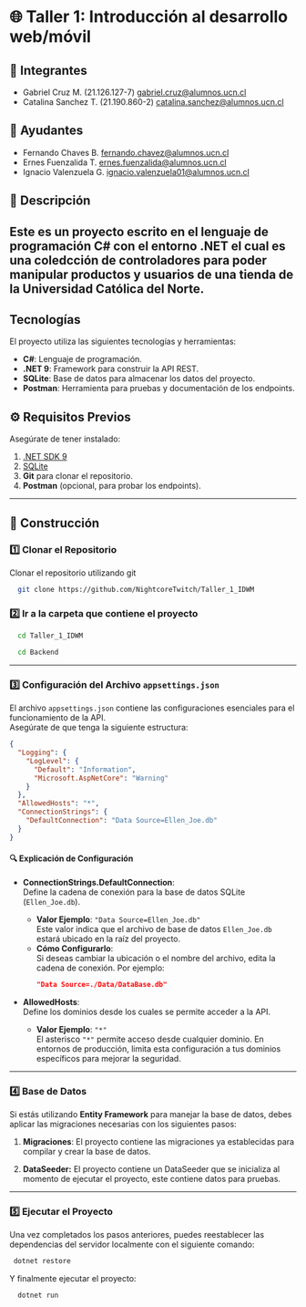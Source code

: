 # 🌐 Taller 1: Introducción al desarrollo web/móvil

## 📌 Integrantes
* Gabriel Cruz M. (21.126.127-7) gabriel.cruz@alumnos.ucn.cl
* Catalina Sanchez T. (21.190.860-2) catalina.sanchez@alumnos.ucn.cl
## 📌 Ayudantes
* Fernando Chaves B. fernando.chavez@alumnos.ucn.cl
* Ernes Fuenzalida T. ernes.fuenzalida@alumnos.ucn.cl
* Ignacio Valenzuela G. ignacio.valenzuela01@alumnos.ucn.cl

## 📖 Descripción

Este es un proyecto escrito en el lenguaje de programación C# con el entorno .NET el cual es una coledcción de controladores
para poder manipular productos y usuarios de una tienda de la Universidad Católica del Norte.
---
## Tecnologías
El proyecto utiliza las siguientes tecnologías y herramientas:
- **C#**: Lenguaje de programación.  
- **.NET 9**: Framework para construir la API REST.  
- **SQLite**: Base de datos para almacenar los datos del proyecto.  
- **Postman**: Herramienta para pruebas y documentación de los endpoints.  

## ⚙️ Requisitos Previos

Asegúrate de tener instalado:
1. [.NET SDK 9](https://builds.dotnet.microsoft.com/dotnet/Sdk/9.0.203/dotnet-sdk-9.0.203-win-x64.exe)  
2. [SQLite](https://www.sqlite.org/download.html)  
3. **Git** para clonar el repositorio.  
4. **Postman** (opcional, para probar los endpoints).  

---

## 🚀 Construcción

### 1️⃣ Clonar el Repositorio

Clonar el repositorio utilizando git
```bash
  git clone https://github.com/NightcoreTwitch/Taller_1_IDWM  
```
### 2️⃣ Ir a la carpeta que contiene el proyecto
```bash
  cd Taller_1_IDWM
```
```bash
  cd Backend
```
---

### 3️⃣ Configuración del Archivo `appsettings.json`

El archivo `appsettings.json` contiene las configuraciones esenciales para el funcionamiento de la API.  
Asegúrate de que tenga la siguiente estructura:

```json
{
  "Logging": {
    "LogLevel": {
      "Default": "Information",
      "Microsoft.AspNetCore": "Warning"
    }
  },
  "AllowedHosts": "*",
  "ConnectionStrings": {
    "DefaultConnection": "Data Source=Ellen_Joe.db"
  }
}
```
#### 🔍 Explicación de Configuración

- **ConnectionStrings.DefaultConnection**:  
  Define la cadena de conexión para la base de datos SQLite (`Ellen_Joe.db`).  
  - **Valor Ejemplo**: `"Data Source=Ellen_Joe.db"`  
    Este valor indica que el archivo de base de datos `Ellen_Joe.db` estará ubicado en la raíz del proyecto.
  - **Cómo Configurarlo**:  
    Si deseas cambiar la ubicación o el nombre del archivo, edita la cadena de conexión. Por ejemplo:
    ```json
    "Data Source=./Data/DataBase.db"
    ```
    
- **AllowedHosts**:  
  Define los dominios desde los cuales se permite acceder a la API.  
  - **Valor Ejemplo**: `"*"`  
    El asterisco `"*"` permite acceso desde cualquier dominio. En entornos de producción, limita esta configuración a tus dominios específicos para mejorar la seguridad.

---

### 4️⃣ Base de Datos

Si estás utilizando **Entity Framework** para manejar la base de datos, debes aplicar las migraciones necesarias con los siguientes pasos:

1. **Migraciones**:
   El proyecto contiene las migraciones ya establecidas para compilar y crear la base de datos.

2. **DataSeeder:**
   El proyecto contiene un DataSeeder que se inicializa al momento de ejecutar el proyecto, este contiene datos para pruebas.
---
### 5️⃣ Ejecutar el Proyecto
  Una vez completados los pasos anteriores, puedes reestablecer las dependencias del servidor localmente con el siguiente comando:
  ```bash
   dotnet restore
  ```
  Y finalmente ejecutar el proyecto:
 ```bash
   dotnet run
  ```
  

